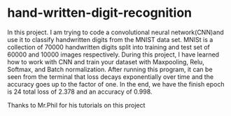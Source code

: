 # hand-written-digit-recognition
In this project. I am trying to code a convolutional neural network(CNN)and use it to classify handwritten digits from the MNIST data set.
MNISt is a collection of 70000 handwritten digits split into training and test set of 60000 and 10000 images respectively. 
During this project, I have learned how to work with CNN and train your dataset with Maxpooling, Relu, Softmax, and Batch normalization.
After running this program, it can be seen from the terminal that loss decays exponentially over time and the accuracy goes up to the factor of one. 
In the end, we have the finish epoch is 24 total loss of 2.378 and an accuracy of 0.998.

Thanks to Mr.Phil for his tutorials on this project
